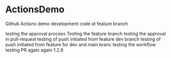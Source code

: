 # ActionsDemo
Github Actions demo
development code at feature branch

testing the approval process
Testing the feature branch
testing the approval in pull-request
testing of push initiated from feature dev branch 
testing of push initiated from feature for dev and main branc
testing the workflow
testing PR  again again 1.2.6 
